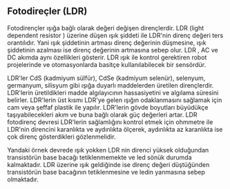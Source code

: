 ## Fotodireçler (LDR)

Fotodirençler ışığa bağlı olarak değeri değişen dirençlerdir. LDR (light dependent resistor ) üzerine düşen ışık şiddeti ile LDR'nin direnç değeri ters orantılıdır. Yani ışık şiddetinin artması direnç değerinin düşmesine, ışık şiddetinin azalması ise direnç değerinin artmasına sebep olur. LDR , AC ve DC akımda aynı özellikleri gösterir. LDR ışık ile kontrol gerektiren robot projelerinde ve otomasyonlarda basitçe kullanılabilecek bir sensördür. 

LDR'ler CdS (kadmiyum sülfür), CdSe (kadmiyum selenür), selenyum, germanyum, silisyum gibi ışığa duyarlı maddelerden üretilen dirençlerdir. LDR'lerin üretildikleri madde algılayıcının hassasiyetini ve algılama süresini belirler. LDR'lerin üst kısmı LDR'ye gelen ışığın odaklanmasını sağlamak için cam veya şeffaf plastik ile yapılır. LDR'lerin gövde boyutları büyüdükçe taşıyabilecekleri akım ve buna bağlı olarak güç değerleri artar.
LDR fotodirenç devresi
LDR'lerin sağlamlığını kontrol etmek için ohmmetre ile LDR'nin direncini karanlıkta ve aydınlıkta ölçerek, aydınlıkta az karanlıkta ise çok direnç gösterdikleri gözlenmelidir. 

Yandaki örnek devrede ışık yokken LDR nin direnci yüksek olduğundan transistörün base bacağı tetiklenmemekte ve led sönük durumda kalmaktadır.  LDR üzerine ışık geldiğinde ise direnç değeri düştüğünden transistörün base bacağının tetiklenmesine ve ledin yanmasına sebep olmaktadır.